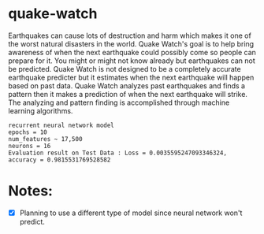 # quake-watch
Earthquakes can cause lots of destruction and harm which makes it one of the worst natural disasters in the world. Quake Watch's goal is to help bring awareness of when the next earthquake could possibly come so people can prepare for it. You might or might not know already but earthquakes can not be predicted. Quake Watch is not designed to be a completely accurate earthquake predicter but it estimates when the next earthquake will happen based on past data. Quake Watch analyzes past earthquakes and finds a pattern then it makes a prediction of when the next earthquake will strike. The analyzing and pattern finding is accomplished through machine learning algorithms.

```
recurrent neural network model
epochs = 10
num_features ~ 17,500
neurons = 16
Evaluation result on Test Data : Loss = 0.0035595247093346324, accuracy = 0.9815531769528582
```

# Notes:
- [X] Planning to use a different type of model since neural network won't predict.
